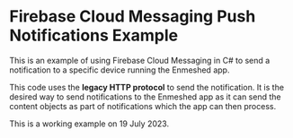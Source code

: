 # Firebase Cloud Messaging Push Notifications Example

This is an example of using Firebase Cloud Messaging in C# to send a notification to a specific device running the Enmeshed app.

This code uses the **legacy HTTP protocol** to send the notification. It is the desired way to send notifications to the Enmeshed app as it can send the content objects as part of notifications which the app can then process.

This is a working example on 19 July 2023.
